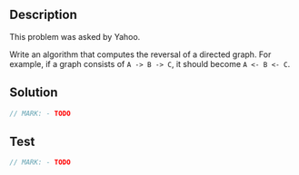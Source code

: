 ## Description

This problem was asked by Yahoo.

Write an algorithm that computes the reversal of a directed graph. For example, if a graph consists of `A -> B -> C`, it should become `A <- B <- C`.

## Solution

```swift
// MARK: - TODO
```

## Test

```swift
// MARK: - TODO
```